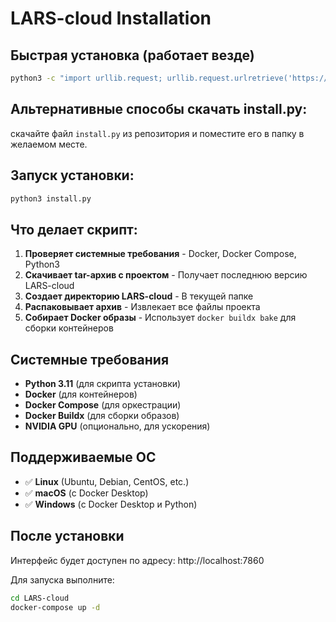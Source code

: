 # LARS-cloud Installation

## Быстрая установка (работает везде)

```bash
python3 -c "import urllib.request; urllib.request.urlretrieve('https://github.com/LARS-robots/public-install/raw/main/LARS-cloud/install.py', 'install.py'); import subprocess; subprocess.run(['python3', 'install.py'])"
```

## Альтернативные способы скачать install.py:

скачайте файл `install.py` из репозитория и поместите его в папку в желаемом месте.

## Запуск установки:
```bash
python3 install.py
```

## Что делает скрипт:

1. **Проверяет системные требования** - Docker, Docker Compose, Python3
2. **Скачивает tar-архив с проектом** - Получает последнюю версию LARS-cloud
3. **Создает директорию LARS-cloud** - В текущей папке
4. **Распаковывает архив** - Извлекает все файлы проекта
5. **Собирает Docker образы** - Использует `docker buildx bake` для сборки контейнеров

## Системные требования

- **Python 3.11** (для скрипта установки)
- **Docker** (для контейнеров) 
- **Docker Compose** (для оркестрации)
- **Docker Buildx** (для сборки образов)
- **NVIDIA GPU** (опционально, для ускорения)

## Поддерживаемые ОС

- ✅ **Linux** (Ubuntu, Debian, CentOS, etc.)
- ✅ **macOS** (с Docker Desktop)
- ✅ **Windows** (с Docker Desktop и Python)

## После установки

Интерфейс будет доступен по адресу: http://localhost:7860

Для запуска выполните:
```bash
cd LARS-cloud
docker-compose up -d
```
